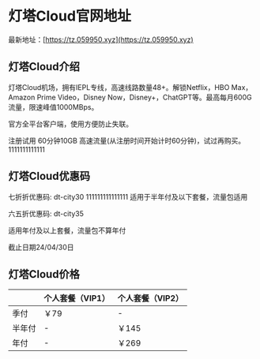 # 灯塔Cloud官网地址

最新地址：[https://tz.059950.xyz](https://tz.059950.xyz)

## 灯塔Cloud介绍

灯塔Cloud机场，拥有IEPL专线，高速线路数量48+。解锁Netflix，HBO Max，Amazon Prime Video，Disney Now，Disney+，ChatGPT等。最高每月600G流量，限速峰值1000MBps。

官方全平台客户端，使用方便防止失联。

注册试用 60分钟10GB 高速流量(从注册时间开始计时60分钟)，试过再购买。1111111111111

## 灯塔Cloud优惠码

七折折优惠码: dt-city30
111111111111111
适用于半年付及以下套餐，流量包适用

六五折优惠码: dt-city35

适用年付及以上套餐，流量包不算年付

截止日期24/04/30日

## 灯塔Cloud价格

||个人套餐（VIP1）|个人套餐（VIP2）|
|----|----|----|
|季付|￥79|-|
|半年付|-|￥145|
|年付|-|￥269|

